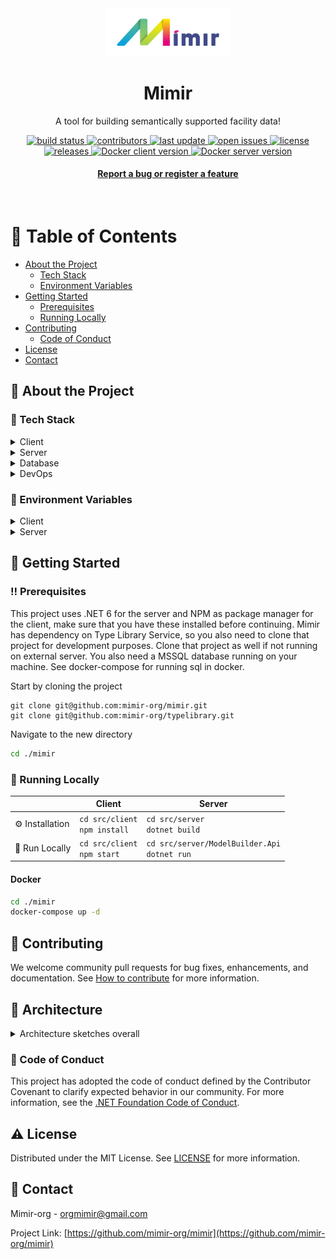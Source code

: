 <div align="center">

  <img src="src/client/src/assets/icons/mimir/mimirDarkLogo.png" alt="logo" width="200" height="auto" />
  <h1>Mimir</h1>
  
  <p>
    A tool for building semantically supported facility data!
  </p>

  
<!-- Badges -->
<p>
<a href="https://github.com/mimir-org/mimir/actions/workflows/prod.yaml">
    <img src="https://github.com/mimir-org/mimir/actions/workflows/prod.yaml/badge.svg?branch=main" alt="build status" />
  </a>

  <a href="https://github.com/mimir-org/mimir/graphs/contributors">
    <img src="https://img.shields.io/github/contributors/mimir-org/mimir" alt="contributors" />
  </a>
  
  <a href="https://github.com/mimir-org/mimir/commits/main">
    <img src="https://img.shields.io/github/last-commit/mimir-org/mimir" alt="last update" />
  </a>

  <a href="https://github.com/mimir-org/mimir/issues/">
    <img src="https://img.shields.io/github/issues/mimir-org/mimir" alt="open issues" />
  </a>

  <a href="https://github.com/mimir-org/mimir/blob/master/LICENSE">
    <img src="https://img.shields.io/github/license/mimir-org/mimir.svg" alt="license" />
  </a>

  <a href="https://github.com/mimir-org/mimir/releases">
  <img src="https://img.shields.io/github/v/release/mimir-org/mimir" alt="releases">
  </a>

  <a href="https://hub.docker.com/repository/docker/mimirorg/mimir-client">
  <img alt="Docker client version" src="https://img.shields.io/docker/v/mimirorg/mimir-client?label=docker%20client%20version">
  </a>

  <a href="https://hub.docker.com/repository/docker/mimirorg/mimir-client">
  <img alt="Docker server version" src="https://img.shields.io/docker/v/mimirorg/mimir-server?label=docker%20server%20version">
  </a>
</p>

  <h4>
    <a href="https://github.com/mimir-org/mimir/issues">Report a bug or register a feature</a>
  </h4>
</div>

<br />

<!-- Table of Contents -->
# :notebook_with_decorative_cover: Table of Contents

- [About the Project](#star2-about-the-project)
  * [Tech Stack](#space_invader-tech-stack)
  * [Environment Variables](#key-environment-variables)
- [Getting Started](#toolbox-getting-started)
  * [Prerequisites](#bangbang-prerequisites)
  * [Running Locally](#running-running)
- [Contributing](#wave-contributing)
  * [Code of Conduct](#scroll-code-of-conduct)
- [License](#warning-license)
- [Contact](#handshake-contact)

<!-- About the Project -->
## :star2: About the Project

<!-- TechStack -->
### :space_invader: Tech Stack

<details>
  <summary>Client</summary>
  <ul>
    <li><a href="https://www.typescriptlang.org/">Typescript</a></li>
    <li><a href="https://reactjs.org/">React.js</a></li>
    <li><a href="https://reactrouterdotcom.fly.dev/">React Router</a></li>
    <li><a href="https://react-hook-form.com/">React Redux</a></li>
    <li><a href="https://styled-components.com/">styled-components</a></li>
    <li><a href="https://reactflow.dev/">React Flow</a></li>
    <li><a href="https://styled-icons.dev/">styled-icons</a></li>
    <li><a href="https://threejs.org/">three.js</a></li>
  </ul>
</details>

<details>
  <summary>Server</summary>
  <ul>
    <li><a href="https://dotnet.microsoft.com/en-us/languages/csharp">C#</a></li>
    <li><a href="https://docs.microsoft.com/en-us/aspnet/core/">ASP.NET</a></li>
    <li><a href="https://www.newtonsoft.com/json">Json.NET</a></li>    
    <li><a href="https://docs.microsoft.com/en-us/ef/">Entity Framework</a></li>
    <li><a href="https://automapper.org/">AutoMapper</a></li>
    <li><a href="https://xunit.net/">xUnit.NET</a></li>  
    <li><a href="https://github.com/domaindrivendev/Swashbuckle.AspNetCore">Swashbuckle</a></li>    
    <li><a href="https://github.com/moq/moq4">Moq</a></li>
    <li><a href="https://github.com/pankleks/TypeScriptBuilder">TypeScriptBuilder</a></li>
    <li><a href="https://dotnetrdf.org/">dotNetRDF</a></li>
  </ul>
</details>

<details>
<summary>Database</summary>
  <ul>
    <li><a href="https://www.microsoft.com/en-us/sql-server/">MSSQL</a></li>
  </ul>
</details>

<details>
<summary>DevOps</summary>
  <ul>
    <li><a href="https://www.docker.com/">Docker</a></li>
    <li><a href="https://www.nuget.org/">NuGet</a></li>
    <li><a href="https://github.com/features/actions">Github Actions</a></li>
    <li><a href="https://www.npmjs.com/">NPM</a></li>
  </ul>
</details>

<!-- Env Variables -->
### :key: Environment Variables

<!-- Client environment variables -->
<details>
<summary>Client</summary>

To set environment variables for client in development, edit the .env file. For production build, you have to set the environment variables into the container itself. You can override the .env with a .env.local file. This file is not included in git repo.

`REACT_APP_API_BASE_URL` - Url to backend server

`REACT_APP_SOCKET_BASE_URL` - Url to backend server used with websocket connection

`REACT_APP_APP_ID` - Application id of server app registration in Azure AD

`REACT_APP_CLIENT_ID` - Application id of client app registration in Azure AD

`REACT_APP_TENANT_ID` - Azure tenant

`REACT_APP_COMPANY` - Company domain (should be removed)

`REACT_APP_MIMIR_VERSION` - The Mimir version number

`REACT_APP_APP_INSIGHTS_CONNECTION_STRING` - Application insight connection string

If you are running the server locally then the values will most likely be  
```js
// where x and y = api version
REACT_APP_API_BASE_URL = http://localhost:5001/v{x}.{y}/
REACT_APP_SOCKET_BASE_URL = http://localhost:5001/
REACT_APP_APP_ID = xxxxxxxx-xxxx-xxxx-xxxx-xxxxxxxxxxxx
REACT_APP_CLIENT_ID = xxxxxxxx-xxxx-xxxx-xxxx-xxxxxxxxxxxx
REACT_APP_TENANT_ID = xxxxxxxx-xxxx-xxxx-xxxx-xxxxxxxxxxxx
REACT_APP_COMPANY = company.com
REACT_APP_MIMIR_VERSION = 2.0
REACT_APP_APP_INSIGHTS_CONNECTION_STRING = InstrumentationKey=xxxxxxxx-xxxx-xxxx-xxxx-xxxxxxxxxxxx;...
```
</details>

<!-- Server environment variables -->
<details>
<summary>Server</summary>

To set environment variables for server in development, edit the appsettings.json file. For production build, you have to set the environment variables into the application container itself. You can override the appsettings.json with a appsettings.local.json file. This file is not included in git repo.

`ASPNETCORE_ENVIRONMENT` - Set .NET core environment

`ApplicationSetting__CollaborationPartner__Name` - Name of default collaboration partner ex. Mimirorg

`ApplicationSetting__CollaborationPartner__Domain` - Domain of default collaboration partner ex. mimirorg.com

`ApplicationSetting__CollaborationPartner__Iris__0` - RDF domain of collaboration partner, e.g. rdf.mimirorg.com

`ApplicationSetting__TypeLibraryRootUri` - The root uri to Type Library

`ApplicationSetting__TypeLibraryVersion` - The version used by Type Library

`ApplicationSetting__TypeLibrarySecret` - he secret registered in Type Library. Used to identify and registered hooks

`AzureActiveDirectoryConfiguration__TenantId` - Azure tenant

`AzureActiveDirectoryConfiguration__ClientId` - Application id of Server application in Azure AD (app registration)

`CorsConfiguration__ValidOrigins` - Comma separated string of valid origins for CORS. E.g. http://localhost:3000,https://mimirorg.com

`DatabaseConfiguration__DataSource` - Identifier for database server

`DatabaseConfiguration__Port` - Port of database server. E.g. 1443

`DatabaseConfiguration__InitialCatalog` - Database name

`DatabaseConfiguration__DbUser` - Server application database username, must be db owner on given catalog

`DatabaseConfiguration__Password` - Server application database password

</details>

<!-- Getting Started -->
## 	:toolbox: Getting Started

<!-- Prerequisites -->
### :bangbang: Prerequisites

This project uses .NET 6 for the server and NPM as package manager for the client,
make sure that you have these installed before continuing. Mimir has dependency on Type Library Service, so you also need to clone that project for development purposes.
Clone that project as well if not running on external server. You also need a MSSQL database running on your machine. See docker-compose for running sql in docker.

Start by cloning the project
```git 
git clone git@github.com:mimir-org/mimir.git
git clone git@github.com:mimir-org/typelibrary.git
```

Navigate to the new directory
```bash
cd ./mimir
```

<!-- Running Locally -->
### :running: Running Locally
|                         | Client      | Server      |
| ----------------------- | ----------- | ----------- |
| :gear: Installation     | ```cd src/client``` <br /> ```npm install```   | ```cd src/server``` <br /> ```dotnet build```      |
| :running: Run Locally   | ```cd src/client``` <br /> ```npm start``` | ```cd src/server/ModelBuilder.Api``` <br /> ```dotnet run```      |

#### Docker

```bash
cd ./mimir
docker-compose up -d
```

<!-- Contributing -->
## :wave: Contributing
We welcome community pull requests for bug fixes, enhancements, and documentation. See [How to contribute](./Contribute.md) for more information.

<!-- Architecture sketches overall -->
## :department_store: Architecture
<details>
<summary>Architecture sketches overall</summary>
<img src="/misc/Mimirorg_overall.drawio.png" alt="logo" width="840" height="auto" />
</details>


<!-- Code of Conduct -->
### :scroll: Code of Conduct
This project has adopted the code of conduct defined by the Contributor Covenant to clarify expected behavior in our community. For more information, see the [.NET Foundation Code of Conduct](https://dotnetfoundation.org/about/code-of-conduct).


<!-- License -->
## :warning: License

Distributed under the MIT License. See [LICENSE](./LICENSE.txt) for more information.

<!-- Contact -->
## :handshake: Contact

Mimir-org - orgmimir@gmail.com

Project Link: [https://github.com/mimir-org/mimir](https://github.com/mimir-org/mimir)

